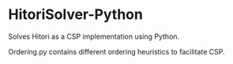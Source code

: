# HitoriSolver-Python

Solves Hitori as a CSP implementation using Python.

Ordering.py contains different ordering heuristics to facilitate CSP. 
